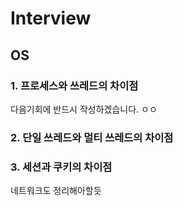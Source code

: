 # Interview

## OS

### 1. 프로세스와 쓰레드의 차이점
다음기회에
반드시 작성하겠습니다.
ㅇㅇ


### 2. 단일 쓰레드와 멀티 쓰레드의 차이점


### 3. 세션과 쿠키의 차이점


네트워크도 정리해아할듯
